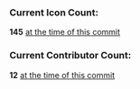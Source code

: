### Current Icon Count:
**145** [at the time of this commit](https://github.com/Material-Design-Iconography/Icon-Submission/commit/bf3027539ad2ff16d7f993061c025faa86554ec1)

### Current Contributor Count:
**12** [at the time of this commit](https://github.com/Material-Design-Iconography/Icon-Submission/commit/bf3027539ad2ff16d7f993061c025faa86554ec1)